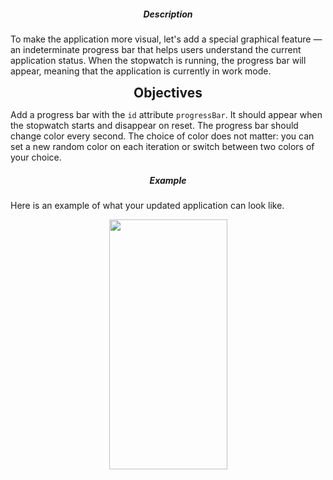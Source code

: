 <div class="step-text">
<h5 id="description" style="text-align: center;">Description</h5>
<p>To make the application more visual, let's add a special graphical feature — an indeterminate progress bar that helps users understand the current application status. When the stopwatch is running, the progress bar will appear, meaning that the application is currently in work mode.</p>
<p style="text-align: center;"><strong style="font-size: 1.5em; text-align: center;">Objectives</strong></p>
<p>Add a progress bar with the <code class="java">id</code> attribute <code class="java">progressBar</code>. It should appear when the stopwatch starts and disappear on reset. The progress bar should change color every second. The choice of color does not matter: you can set a new random color on each iteration or switch between two colors of your choice.</p>
<h5 id="example" style="text-align: center;">Example</h5>
<p>Here is an example of what your updated application can look like.</p>
<p style="text-align: center;"><img alt="" height="400" src="https://ucarecdn.com/8d1ab455-34c4-4b65-a472-8d6c25a9d1ff/" width="189"/></p>
</div>
